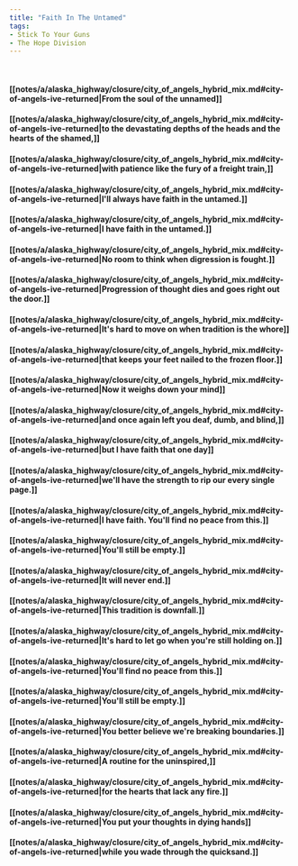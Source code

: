 ```yaml
---
title: "Faith In The Untamed"
tags:
- Stick To Your Guns
- The Hope Division
---
```

&nbsp;
#### [[notes/a/alaska_highway/closure/city_of_angels_hybrid_mix.md#city-of-angels-ive-returned|From the soul of the unnamed]]
#### [[notes/a/alaska_highway/closure/city_of_angels_hybrid_mix.md#city-of-angels-ive-returned|to the devastating depths of the heads and the hearts of the shamed,]]
#### [[notes/a/alaska_highway/closure/city_of_angels_hybrid_mix.md#city-of-angels-ive-returned|with patience like the fury of a freight train,]]
#### [[notes/a/alaska_highway/closure/city_of_angels_hybrid_mix.md#city-of-angels-ive-returned|I'll always have faith in the untamed.]]
#### [[notes/a/alaska_highway/closure/city_of_angels_hybrid_mix.md#city-of-angels-ive-returned|I have faith in the untamed.]]
#### [[notes/a/alaska_highway/closure/city_of_angels_hybrid_mix.md#city-of-angels-ive-returned|No room to think when digression is fought.]]
#### [[notes/a/alaska_highway/closure/city_of_angels_hybrid_mix.md#city-of-angels-ive-returned|Progression of thought dies and goes right out the door.]]
#### [[notes/a/alaska_highway/closure/city_of_angels_hybrid_mix.md#city-of-angels-ive-returned|It's hard to move on when tradition is the whore]]
#### [[notes/a/alaska_highway/closure/city_of_angels_hybrid_mix.md#city-of-angels-ive-returned|that keeps your feet nailed to the frozen floor.]]
#### [[notes/a/alaska_highway/closure/city_of_angels_hybrid_mix.md#city-of-angels-ive-returned|Now it weighs down your mind]]
#### [[notes/a/alaska_highway/closure/city_of_angels_hybrid_mix.md#city-of-angels-ive-returned|and once again left you deaf, dumb, and blind,]]
#### [[notes/a/alaska_highway/closure/city_of_angels_hybrid_mix.md#city-of-angels-ive-returned|but I have faith that one day]]
#### [[notes/a/alaska_highway/closure/city_of_angels_hybrid_mix.md#city-of-angels-ive-returned|we'll have the strength to rip our every single page.]]
#### [[notes/a/alaska_highway/closure/city_of_angels_hybrid_mix.md#city-of-angels-ive-returned|I have faith. You'll find no peace from this.]]
#### [[notes/a/alaska_highway/closure/city_of_angels_hybrid_mix.md#city-of-angels-ive-returned|You'll still be empty.]]
#### [[notes/a/alaska_highway/closure/city_of_angels_hybrid_mix.md#city-of-angels-ive-returned|It will never end.]]
#### [[notes/a/alaska_highway/closure/city_of_angels_hybrid_mix.md#city-of-angels-ive-returned|This tradition is downfall.]]
#### [[notes/a/alaska_highway/closure/city_of_angels_hybrid_mix.md#city-of-angels-ive-returned|It's hard to let go when you're still holding on.]]
#### [[notes/a/alaska_highway/closure/city_of_angels_hybrid_mix.md#city-of-angels-ive-returned|You'll find no peace from this.]]
#### [[notes/a/alaska_highway/closure/city_of_angels_hybrid_mix.md#city-of-angels-ive-returned|You'll still be empty.]]
#### [[notes/a/alaska_highway/closure/city_of_angels_hybrid_mix.md#city-of-angels-ive-returned|You better believe we're breaking boundaries.]]
#### [[notes/a/alaska_highway/closure/city_of_angels_hybrid_mix.md#city-of-angels-ive-returned|A routine for the uninspired,]]
#### [[notes/a/alaska_highway/closure/city_of_angels_hybrid_mix.md#city-of-angels-ive-returned|for the hearts that lack any fire.]]
#### [[notes/a/alaska_highway/closure/city_of_angels_hybrid_mix.md#city-of-angels-ive-returned|You put your thoughts in dying hands]]
#### [[notes/a/alaska_highway/closure/city_of_angels_hybrid_mix.md#city-of-angels-ive-returned|while you wade through the quicksand.]]
